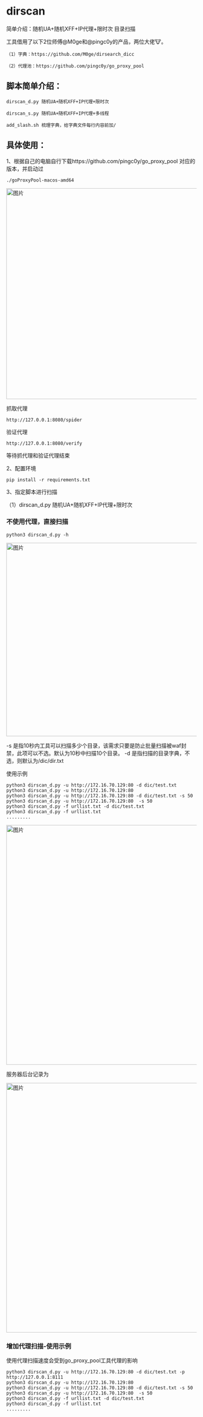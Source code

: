 # dirscan
简单介绍：随机UA+随机XFF+IP代理+限时次 目录扫描

工具借用了以下2位师傅@M0ge和@pingc0y的产品，两位大佬🐮。

    （1）字典：https://github.com/M0ge/dirsearch_dicc

    （2）代理池：https://github.com/pingc0y/go_proxy_pool

## 脚本简单介绍：

    dirscan_d.py 随机UA+随机XFF+IP代理+限时次

    dirscan_s.py 随机UA+随机XFF+IP代理+多线程

    add_slash.sh 梳理字典，给字典文件每行内容前加/


## 具体使用：

1、根据自己的电脑自行下载https://github.com/pingc0y/go_proxy_pool 对应的版本，并启动过

    ./goProxyPool-macos-amd64
    
  <img width="556" alt="图片" src="https://github.com/bingtangbanli/dirscan/assets/77956516/0b698b99-fe9b-4faa-af0d-d45a0f7efdf9">

抓取代理

    http://127.0.0.1:8080/spider

验证代理

    http://127.0.0.1:8080/verify

等待抓代理和验证代理结束

2、配置环境

    pip install -r requirements.txt

3、指定脚本进行扫描

（1）dirscan_d.py 随机UA+随机XFF+IP代理+限时次

### 不使用代理，直接扫描

    python3 dirscan_d.py -h

<img width="510" alt="图片" src="https://github.com/bingtangbanli/dirscan/assets/77956516/b62d0989-37f1-4eaa-8545-44a4cb863492">

-s 是指10秒内工具可以扫描多少个目录，该需求只要是防止批量扫描被waf封禁，此项可以不选。默认为10秒中扫描10个目录。
-d 是指扫描的目录字典，不选，则默认为/dic/dir.txt

使用示例

    python3 dirscan_d.py -u http://172.16.70.129:80 -d dic/test.txt
    python3 dirscan_d.py -u http://172.16.70.129:80
    python3 dirscan_d.py -u http://172.16.70.129:80 -d dic/test.txt -s 50
    python3 dirscan_d.py -u http://172.16.70.129:80  -s 50
    python3 dirscan_d.py -f urllist.txt -d dic/test.txt
    python3 dirscan_d.py -f urllist.txt
    .........
    

<img width="632" alt="图片" src="https://github.com/bingtangbanli/dirscan/assets/77956516/8630fbca-470d-433a-a97e-1fd746ce38ba">

服务器后台记录为

<img width="658" alt="图片" src="https://github.com/bingtangbanli/dirscan/assets/77956516/c26e78e0-42ae-4007-92dd-0e43a2796877">

### 增加代理扫描-使用示例

使用代理扫描速度会受到go_proxy_pool工具代理的影响

    python3 dirscan_d.py -u http://172.16.70.129:80 -d dic/test.txt -p http://127.0.0.1:8111
    python3 dirscan_d.py -u http://172.16.70.129:80
    python3 dirscan_d.py -u http://172.16.70.129:80 -d dic/test.txt -s 50
    python3 dirscan_d.py -u http://172.16.70.129:80  -s 50
    python3 dirscan_d.py -f urllist.txt -d dic/test.txt
    python3 dirscan_d.py -f urllist.txt
    .........

    
